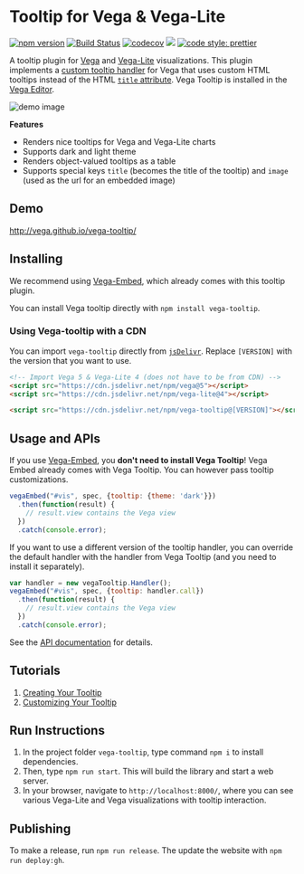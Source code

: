 # Tooltip for Vega & Vega-Lite
[![npm version](https://img.shields.io/npm/v/vega-tooltip.svg)](https://www.npmjs.com/package/vega-tooltip)
[![Build Status](https://github.com/vega/vega-tooltip/workflows/Test/badge.svg)](https://github.com/vega/vega-tooltip/actions)
[![codecov](https://codecov.io/gh/vega/vega-tooltip/branch/master/graph/badge.svg)](https://codecov.io/gh/vega/vega-tooltip)
[![](https://data.jsdelivr.com/v1/package/npm/vega-tooltip/badge?style=rounded)](https://www.jsdelivr.com/package/npm/vega-tooltip)
[![code style: prettier](https://img.shields.io/badge/code_style-prettier-ff69b4.svg?style=rounded)](https://github.com/prettier/prettier)

A tooltip plugin for [Vega](http://vega.github.io/vega/) and [Vega-Lite](https://vega.github.io/vega-lite/) visualizations. This plugin implements a [custom tooltip handler](https://vega.github.io/vega/docs/api/view/#view_tooltip) for Vega that uses custom HTML tooltips instead of the HTML [`title` attribute](https://developer.mozilla.org/en-US/docs/Web/API/HTMLElement/title). Vega Tooltip is installed in the [Vega Editor](https://vega.github.io/editor/).

![demo image](demo.png "a tooltip for a Vega-Lite scatterplot")

**Features**
* Renders nice tooltips for Vega and Vega-Lite charts
* Supports dark and light theme
* Renders object-valued tooltips as a table
* Supports special keys `title` (becomes the title of the tooltip) and `image` (used as the url for an embedded image)

## Demo

http://vega.github.io/vega-tooltip/

## Installing

We recommend using [Vega-Embed](https://github.com/vega/vega-embed), which already comes with this tooltip plugin.

You can install Vega tooltip directly with `npm install vega-tooltip`.

### Using Vega-tooltip with a CDN

You can import `vega-tooltip` directly from [`jsDelivr`](https://www.jsdelivr.com/package/npm/vega-tooltip). Replace `[VERSION]` with the version that you want to use.

```html
<!-- Import Vega 5 & Vega-Lite 4 (does not have to be from CDN) -->
<script src="https://cdn.jsdelivr.net/npm/vega@5"></script>
<script src="https://cdn.jsdelivr.net/npm/vega-lite@4"></script>

<script src="https://cdn.jsdelivr.net/npm/vega-tooltip@[VERSION]"></script>
```

## Usage and APIs

If you use [Vega-Embed](https://github.com/vega/vega-embed), you **don't need to install Vega Tooltip**! Vega Embed already comes with Vega Tooltip. You can however pass tooltip customizations.

```js
vegaEmbed("#vis", spec, {tooltip: {theme: 'dark'}})
  .then(function(result) {
    // result.view contains the Vega view
  })
  .catch(console.error);
```

If you want to use a different version of the tooltip handler, you can override the default handler with the handler from Vega Tooltip (and you need to install it separately).

```js
var handler = new vegaTooltip.Handler();
vegaEmbed("#vis", spec, {tooltip: handler.call})
  .then(function(result) {
    // result.view contains the Vega view
  })
  .catch(console.error);
```

See the [API documentation](docs/APIs.md) for details.

## Tutorials

1. [Creating Your Tooltip](docs/creating_your_tooltip.md)
2. [Customizing Your Tooltip](docs/customizing_your_tooltip.md)

## Run Instructions

1. In the project folder `vega-tooltip`, type command `npm i` to install dependencies.
2. Then, type `npm run start`. This will build the library and start a web server.
3. In your browser, navigate to `http://localhost:8000/`, where you can see various Vega-Lite and Vega visualizations with tooltip interaction.

## Publishing

To make a release, run `npm run release`. The update the website with `npm run deploy:gh`.
